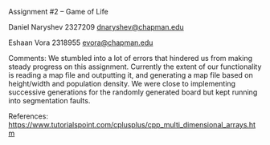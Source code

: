 Assignment #2 – Game of Life

Daniel Naryshev
2327209
dnaryshev@chapman.edu


Eshaan Vora
2318955
evora@chapman.edu


Comments:
We stumbled into a lot of errors that hindered us from making steady progress on this assignment. Currently the extent of our functionality is reading a map file and outputting it, and generating a map file based on height/width and population density. We were close to implementing successive generations for the randomly generated board but kept running into segmentation faults.

References:
https://www.tutorialspoint.com/cplusplus/cpp_multi_dimensional_arrays.htm
